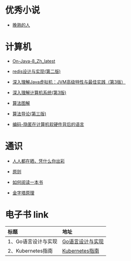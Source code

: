 
# 优秀小说
  
- [晚熟的人](晚熟的人.epub) 
       

# 计算机
  
- [On-Java-8_Zh_latest](On-Java-8_Zh_latest.epub) 
  
- [redis设计与实现(第二版)](redis设计与实现(第二版).epub) 
  
- [深入理解Java虚拟机：JVM高级特性与最佳实践（第3版）](深入理解Java虚拟机：JVM高级特性与最佳实践（第3版）.epub) 
  
- [深入理解计算机系统(第3版)](深入理解计算机系统(第3版).pdf) 
  
- [算法图解](算法图解.epub) 
  
- [算法导论(第三版)](算法导论(第三版).pdf) 
  
- [编码-隐匿在计算机软硬件背后的语言](编码-隐匿在计算机软硬件背后的语言.pdf) 
       

# 通识
  
- [人人都在晒，凭什么你出彩](人人都在晒，凭什么你出彩.epub) 
  
- [原则](原则.pdf) 
  
- [如何阅读一本书](如何阅读一本书.pdf) 
  
- [金字塔原理](金字塔原理.美.巴巴拉·明托.epub) 
       



# 电子书 link
| 标题          | 地址                                        |
|:------------|:------------------------------------------|
| 1、Go语言设计与实现 | [Go语言设计与实现](https://draveness.me/golang/) |
| 2、Kubernetes指南  | [Kubernetes指南](https://kubernetes.feisky.xyz/) |
